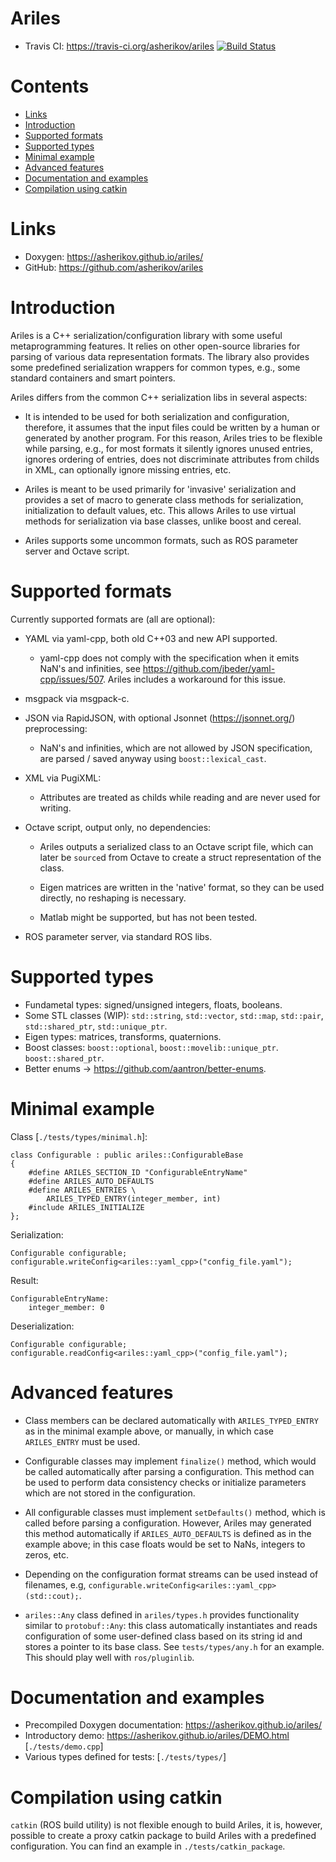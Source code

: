 Ariles
======
* Travis CI: https://travis-ci.org/asherikov/ariles [![Build Status](https://travis-ci.org/asherikov/ariles.svg?branch=master)](https://travis-ci.org/asherikov/ariles)


Contents
========
* [Links](#links)
* [Introduction](#intro)
* [Supported formats](#formats)
* [Supported types](#types)
* [Minimal example](#example)
* [Advanced features](#features)
* [Documentation and examples](#docs)
* [Compilation using catkin](#catkin)


<a name="links"></a>
Links
=====
* Doxygen: https://asherikov.github.io/ariles/
* GitHub: https://github.com/asherikov/ariles


<a name="intro"></a>
Introduction
============

Ariles is a C++ serialization/configuration library with some useful
metaprogramming features. It relies on other open-source libraries for parsing
of various data representation formats. The library also provides some
predefined serialization wrappers for common types, e.g., some standard
containers and smart pointers.

Ariles differs from the common C++ serialization libs in several aspects:

* It is intended to be used for both serialization and configuration,
  therefore, it assumes that the input files could be written by a human or
  generated by another program. For this reason, Ariles tries to be flexible
  while parsing, e.g., for most formats it silently ignores unused entries,
  ignores ordering of entries, does not discriminate attributes from childs in
  XML, can optionally ignore missing entries, etc.

* Ariles is meant to be used primarily for 'invasive' serialization and
  provides a set of macro to generate class methods for serialization,
  initialization to default values, etc. This allows Ariles to use virtual
  methods for serialization via base classes, unlike boost and cereal.

* Ariles supports some uncommon formats, such as ROS parameter server and
  Octave script.


<a name="formats"></a>
Supported formats
=================

Currently supported formats are (all are optional):

* YAML via yaml-cpp, both old C++03 and new API supported.
    - yaml-cpp does not comply with the specification when it emits NaN's and
      infinities, see https://github.com/jbeder/yaml-cpp/issues/507. Ariles
      includes a workaround for this issue.

* msgpack via msgpack-c.

* JSON via RapidJSON, with optional Jsonnet (https://jsonnet.org/)
  preprocessing:
    * NaN's and infinities, which are not allowed by JSON specification, are
      parsed / saved anyway using `boost::lexical_cast`.

* XML via PugiXML:
    - Attributes are treated as childs while reading and are never used for
      writing.

* Octave script, output only, no dependencies:
    - Ariles outputs a serialized class to an Octave script file, which can
      later be `source`d from Octave to create a struct representation of the
      class.

    - Eigen matrices are written in the 'native' format, so they can be used
      directly, no reshaping is necessary.

    - Matlab might be supported, but has not been tested.

* ROS parameter server, via standard ROS libs.


<a name="types"></a>
Supported types
===============

* Fundametal types: signed/unsigned integers, floats, booleans.
* Some STL classes (WIP): `std::string`, `std::vector`, `std::map`, `std::pair`, `std::shared_ptr`, `std::unique_ptr`.
* Eigen types: matrices, transforms, quaternions.
* Boost classes: `boost::optional`, `boost::movelib::unique_ptr`. `boost::shared_ptr`.
* Better enums -> https://github.com/aantron/better-enums.


<a name="example"></a>
Minimal example
===============
Class [`./tests/types/minimal.h`]:
```
class Configurable : public ariles::ConfigurableBase
{
    #define ARILES_SECTION_ID "ConfigurableEntryName"
    #define ARILES_AUTO_DEFAULTS
    #define ARILES_ENTRIES \
        ARILES_TYPED_ENTRY(integer_member, int)
    #include ARILES_INITIALIZE
};
```

Serialization:
```
Configurable configurable;
configurable.writeConfig<ariles::yaml_cpp>("config_file.yaml");
```

Result:
```
ConfigurableEntryName:
    integer_member: 0
```

Deserialization:
```
Configurable configurable;
configurable.readConfig<ariles::yaml_cpp>("config_file.yaml");
```


<a name="features"></a>
Advanced features
=================

* Class members can be declared automatically with `ARILES_TYPED_ENTRY` as in
  the minimal example above, or manually, in which case `ARILES_ENTRY` must be
  used.

* Configurable classes may implement `finalize()` method, which would be called
  automatically after parsing a configuration. This method can be used to
  perform data consistency checks or initialize parameters which are not stored
  in the configuration.

* All configurable classes must implement `setDefaults()` method, which is
  called before parsing a configuration. However, Ariles may generated this
  method automatically if `ARILES_AUTO_DEFAULTS` is defined as in the example
  above; in this case floats would be set to NaNs, integers to zeros, etc.

* Depending on the configuration format streams can be used instead of
  filenames, e.g, `configurable.writeConfig<ariles::yaml_cpp>(std::cout);`.

* `ariles::Any` class defined in `ariles/types.h` provides functionality
  similar to `protobuf::Any`: this class automatically instantiates and reads
  configuration of some user-defined class based on its string id and stores a
  pointer to its base class. See `tests/types/any.h` for an example. This
  should play well with `ros/pluginlib`.


<a name="docs"></a>
Documentation and examples
==========================

* Precompiled Doxygen documentation: https://asherikov.github.io/ariles/
* Introductory demo: https://asherikov.github.io/ariles/DEMO.html [`./tests/demo.cpp`]
* Various types defined for tests: [`./tests/types/`]


<a name="catkin"></a>
Compilation using catkin
========================

`catkin` (ROS build utility) is not flexible enough to build Ariles, it is,
however, possible to create a proxy catkin package to build Ariles with a
predefined configuration. You can find an example in `./tests/catkin_package`.
